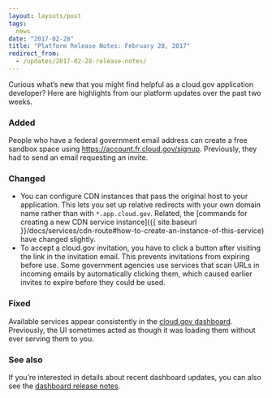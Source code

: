 ```yaml
---
layout: layouts/post
tags:
  news
date: "2017-02-28"
title: "Platform Release Notes: February 28, 2017"
redirect_from:
  - /updates/2017-02-28-release-notes/
---
```


Curious what’s new that you might find helpful as a cloud.gov application developer? Here are highlights from our platform updates over the past two weeks.

<!--more-->

### Added
People who have a federal government email address can create a free sandbox space using https://account.fr.cloud.gov/signup. Previously, they had to send an email requesting an invite.

### Changed
- You can configure CDN instances that pass the original host to your application. This lets you set up relative redirects with your own domain name rather than with `*.app.cloud.gov`. Related, the [commands for creating a new CDN service instance]({{ site.baseurl }}/docs/services/cdn-route#how-to-create-an-instance-of-this-service) have changed slightly.
- To accept a cloud.gov invitation, you have to click a button after visiting the link in the invitation email. This prevents invitations from expiring before use. Some government agencies use services that scan URLs in incoming emails by automatically clicking them, which caused earlier invites to expire before they could be used.

### Fixed
Available services appear consistently in the [cloud.gov dashboard](https://dashboard.fr.cloud.gov). Previously, the UI sometimes acted as though it was loading them without ever serving them to you.

### See also
If you’re interested in details about recent dashboard updates, you can also see the [dashboard release notes](https://github.com/18F/cg-dashboard/releases).
